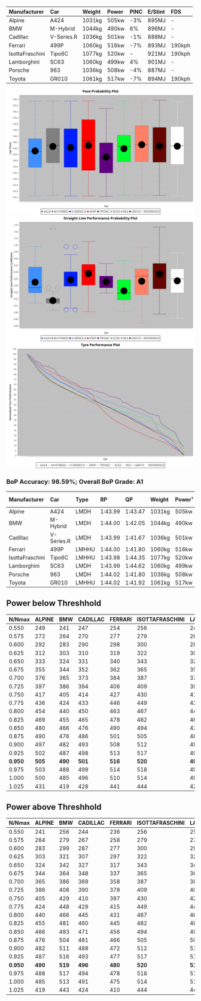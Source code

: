 |Manufacturer|Car|Weight|Power|PINC|E/Stint|FDS|
|:-|:-|:-|:-|:-|:-|:-|
|Alpine|A424|1031kg|505kw|-3%|895MJ|-|
|BMW|M-Hybrid|1044kg|490kw|6%|896MJ|-|
|Cadillac|V-Series.R|1036kg|501kw|-1%|888MJ|-|
|Ferrari|499P|1060kg|516kw|-7%|893MJ|190kph|
|IsottaFraschini|Tipo6C|1077kg|520kw|-|921MJ|190kph|
|Lamborghini|SC63|1060kg|499kw|4%|901MJ|-|
|Porsche|963|1036kg|508kw|-4%|887MJ|-|
|Toyota|GR010|1061kg|517kw|-7%|894MJ|190kph|

![PACECHART](./IMG/AUTO.png)
![STRAIGHTLINEPERFORMANCECHART](./IMG/AUTO_sp.png)
![TYREPERFORMANCECHART](./IMG/AUTO_tw.png)

### BoP Accuracy: 98.59%; Overall BoP Grade: A1
|Manufacturer|Car|Type|RP|QP|Weight|Power¹|Threshhold|PINC|Power²|E/Stint|AVG Vmax|FDS|RDLC|L/Stint|BOP-Grade|ModelAccuracy|ModelPoints|Match%|
|:-|:-|:-|:-|:-|:-|:-|:-|:-|:-|:-|:-|:-|:-|:-|:-|:-|:-|:-|
|Alpine|A424|LMDH|1:43.99|1:43.47|1031kg|505kw|210.0kph|-3%|490kw|895MJ|293.55kph|-|1.03|33|~A1|80.53%|517|100.00%|
|BMW|M-Hybrid|LMDH|1:44.00|1:42.05|1044kg|490kw|210.0kph|6%|519kw|896MJ|291.05kph|-|1.02|33|~A1|96.62%|1656|100.00%|
|Cadillac|V-Series.R|LMDH|1:43.99|1:41.67|1036kg|501kw|210.0kph|-1%|496kw|888MJ|293.66kph|-|1.02|33|~A1|90.68%|2081|100.00%|
|Ferrari|499P|LMHHU|1:44.00|1:41.80|1060kg|516kw|210.0kph|-7%|480kw|893MJ|294.19kph|190kph|1.03|33|~A1|94.63%|2574|100.00%|
|IsottaFraschini|Tipo6C|LMHHU|1:43.98|1:44.35|1077kg|520kw|210.0kph|-|520kw|921MJ|293.86kph|190kph|1.03|33|+B1|66.67%|96|89.96%|
|Lamborghini|SC63|LMDH|1:43.99|1:44.62|1060kg|499kw|210.0kph|4%|519kw|901MJ|291.83kph|-|1.03|33|~A1|92.15%|399|98.75%|
|Porsche|963|LMDH|1:44.02|1:41.80|1036kg|508kw|210.0kph|-4%|488kw|887MJ|293.52kph|-|1.02|33|~A1|95.67%|5902|100.00%|
|Toyota|GR010|LMHHU|1:44.02|1:41.92|1061kg|517kw|210.0kph|-7%|481kw|894MJ|294.13kph|190kph|1.03|33|~A1|91.69%|3310|100.00%|

## Power below Threshhold
|N/Nmax|ALPINE|BMW|CADILLAC|FERRARI|ISOTTAFRASCHINI|LAMBORGHINI|PORSCHE|TOYOTA|
|:-|:-|:-|:-|:-|:-|:-|:-|:-|
|0.550|249|241|247|254|256|246|250|255|
|0.575|272|264|270|277|279|268|273|278|
|0.600|292|283|290|298|300|288|293|298|
|0.625|312|303|310|319|322|308|314|320|
|0.650|333|324|331|340|343|329|335|341|
|0.675|355|344|352|362|365|350|357|363|
|0.700|376|365|373|384|387|371|378|385|
|0.725|397|386|394|406|409|392|399|407|
|0.750|417|405|414|427|430|412|420|427|
|0.775|436|424|433|446|449|431|439|446|
|0.800|454|440|450|463|467|448|456|464|
|0.825|469|455|465|478|482|463|471|479|
|0.850|480|466|476|490|494|474|483|491|
|0.875|490|476|486|501|505|484|493|502|
|0.900|497|482|493|508|512|491|500|509|
|0.925|502|487|498|513|517|496|505|514|
|**0.950**|**505**|**490**|**501**|**516**|**520**|**499**|**508**|**517**|
|0.975|503|488|499|514|518|497|506|515|
|1.000|500|485|496|510|514|494|503|511|
|1.025|431|419|428|441|444|426|434|441|

## Power above Threshhold
|N/Nmax|ALPINE|BMW|CADILLAC|FERRARI|ISOTTAFRASCHINI|LAMBORGHINI|PORSCHE|TOYOTA|
|:-|:-|:-|:-|:-|:-|:-|:-|:-|
|0.550|241|256|244|236|256|256|240|237|
|0.575|264|279|267|258|279|279|262|259|
|0.600|283|299|287|277|300|299|282|278|
|0.625|303|321|307|297|322|321|302|298|
|0.650|324|342|327|317|343|342|322|318|
|0.675|344|364|348|337|365|364|343|338|
|0.700|365|386|369|358|387|386|364|359|
|0.725|386|408|390|378|409|408|384|379|
|0.750|405|429|410|397|430|429|403|398|
|0.775|424|448|429|415|449|448|422|416|
|0.800|440|466|445|431|467|466|438|432|
|0.825|455|481|460|445|482|481|453|446|
|0.850|466|493|471|456|494|493|464|457|
|0.875|476|504|481|466|505|504|474|467|
|0.900|482|511|488|472|512|511|480|473|
|0.925|487|516|493|477|517|516|485|478|
|**0.950**|**490**|**519**|**496**|**480**|**520**|**519**|**488**|**481**|
|0.975|488|517|494|478|518|517|486|479|
|1.000|485|513|491|475|514|513|483|476|
|1.025|419|443|424|410|444|443|417|411|
